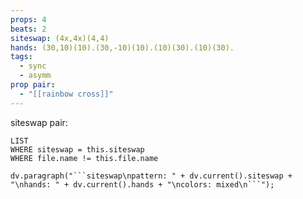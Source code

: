 ```yaml
---
props: 4
beats: 2
siteswap: (4x,4x)(4,4)
hands: (30,10)(10).(30,-10)(10).(10)(30).(10)(30).
tags:
  - sync
  - asymm
prop pair:
  - "[[rainbow cross]]"
---
```


siteswap pair:
```dataview
LIST
WHERE siteswap = this.siteswap
WHERE file.name != this.file.name
```
```dataviewjs
dv.paragraph("```siteswap\npattern: " + dv.current().siteswap + "\nhands: " + dv.current().hands + "\ncolors: mixed\n```");
```
